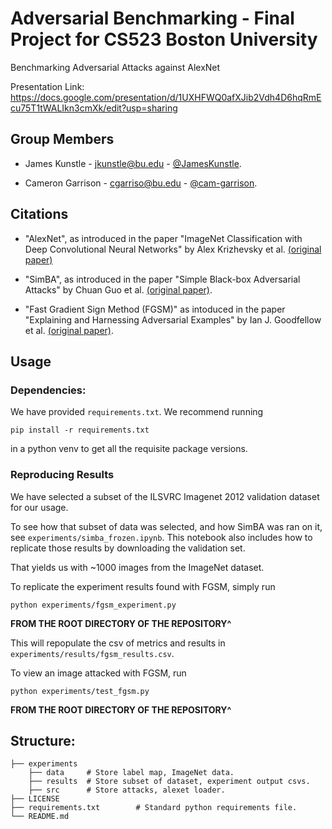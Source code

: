 # Adversarial Benchmarking - Final Project for CS523 Boston University

Benchmarking Adversarial Attacks against AlexNet

Presentation Link: https://docs.google.com/presentation/d/1UXHFWQ0afXJib2Vdh4D6hqRmEcu75T1tWALIkn3cmXk/edit?usp=sharing 

## Group Members

- James Kunstle - jkunstle@bu.edu - [@JamesKunstle](https://github.com/JamesKunstle).

- Cameron Garrison - cgarriso@bu.edu - [@cam-garrison](https://github.com/cam-garrison).

## Citations

- "AlexNet", as introduced in the paper "ImageNet Classification with Deep Convolutional Neural Networks" by Alex Krizhevsky et al. [(original paper)](https://proceedings.neurips.cc/paper/2012/file/c399862d3b9d6b76c8436e924a68c45b-Paper.pdf)

- "SimBA", as introduced in the paper "Simple Black-box Adversarial Attacks" by Chuan Guo et al. [(original paper)](https://arxiv.org/abs/1905.07121). 

- "Fast Gradient Sign Method (FGSM)" as intoduced in the paper "Explaining and Harnessing Adversarial Examples" by Ian J. Goodfellow et al. [(original paper)](https://arxiv.org/abs/1412.6572).


## **Usage**

### **Dependencies:**

We have provided `requirements.txt`. We recommend running 

```
pip install -r requirements.txt
```

in a python venv to get all the requisite package versions.

### **Reproducing Results**

We have selected a subset of the ILSVRC Imagenet 2012 validation dataset for our usage. 

To see how that subset of data was selected, and how SimBA was ran on it, see `experiments/simba_frozen.ipynb`. This notebook also includes how to replicate those results by downloading the validation set. 

That yields us with ~1000 images from the ImageNet dataset. 

To replicate the experiment results found with FGSM, simply run 
```
python experiments/fgsm_experiment.py
```

**FROM THE ROOT DIRECTORY OF THE REPOSITORY^**

This will repopulate the csv of metrics and results in `experiments/results/fgsm_results.csv`.

To view an image attacked with FGSM, run 

```
python experiments/test_fgsm.py
```

**FROM THE ROOT DIRECTORY OF THE REPOSITORY^**

## Structure:

    ├── experiments             
        ├── data     # Store label map, ImageNet data.
        ├── results  # Store subset of dataset, experiment output csvs. 
        ├── src      # Store attacks, alexet loader.
    ├── LICENSE
    ├── requirements.txt        # Standard python requirements file.
    └── README.md

